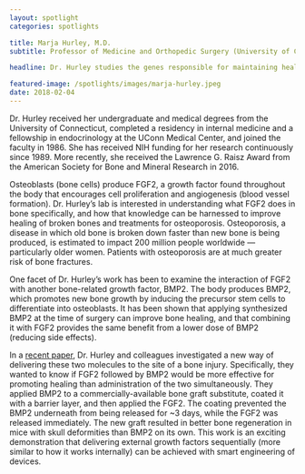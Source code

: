 ```yaml
---
layout: spotlight
categories: spotlights

title: Marja Hurley, M.D.
subtitle: Professor of Medicine and Orthopedic Surgery (University of Connecticut)

headline: Dr. Hurley studies the genes responsible for maintaining healthy bones. She is also the Associate Dean of the Department of Health Career Opportunities Programs at UConn, which runs enrichment programs for middle school, high school, and college students to encourage those from underrepresented minorities to pursue a medical degree.

featured-image: /spotlights/images/marja-hurley.jpeg
date: 2018-02-04
---
```


Dr. Hurley received her undergraduate and medical degrees from the University of Connecticut, completed a residency in internal medicine and a fellowship in endocrinology at the UConn Medical Center, and joined the faculty in 1986. She has received NIH funding for her research continuously since 1989. More recently, she received the Lawrence G. Raisz Award from the American Society for Bone and Mineral Research in 2016.

Osteoblasts (bone cells) produce FGF2, a growth factor found throughout the body that encourages cell proliferation and angiogenesis (blood vessel formation). Dr. Hurley’s lab is interested in understanding what FGF2 does in bone specifically, and how that knowledge can be harnessed to improve healing of broken bones and treatments for osteoporosis. Osteoporosis, a disease in which old bone is broken down faster than new bone is being produced, is estimated to impact 200 million people worldwide — particularly older women. Patients with osteoporosis are at much greater risk of bone fractures.

One facet of Dr. Hurley’s work has been to examine the interaction of FGF2 with another bone-related growth factor, BMP2. The body produces BMP2, which promotes new bone growth by inducing the precursor stem cells to differentiate into osteoblasts. It has been shown that applying synthesized BMP2 at the time of surgery can improve bone healing, and that combining it with FGF2 provides the same benefit from a lower dose of BMP2 (reducing side effects).

In a <a class="light-bg" href="https://doi.org/10.1089/ten.tea.2017.0111" target="_blank" rel="noopener noreferrer">recent paper</a>, Dr. Hurley and colleagues investigated a new way of delivering these two molecules to the site of a bone injury. Specifically, they wanted to know if FGF2 followed by BMP2 would be more effective for promoting healing than administration of the two simultaneously. They applied BMP2 to a commercially-available bone graft substitute, coated it with a barrier layer, and then applied the FGF2. The coating prevented the BMP2 underneath from being released for ~3 days, while the FGF2 was released immediately. The new graft resulted in better bone regeneration in mice with skull deformities than BMP2 on its own. This work is an exciting demonstration that delivering external growth factors sequentially (more similar to how it works internally) can be achieved with smart engineering of devices.
